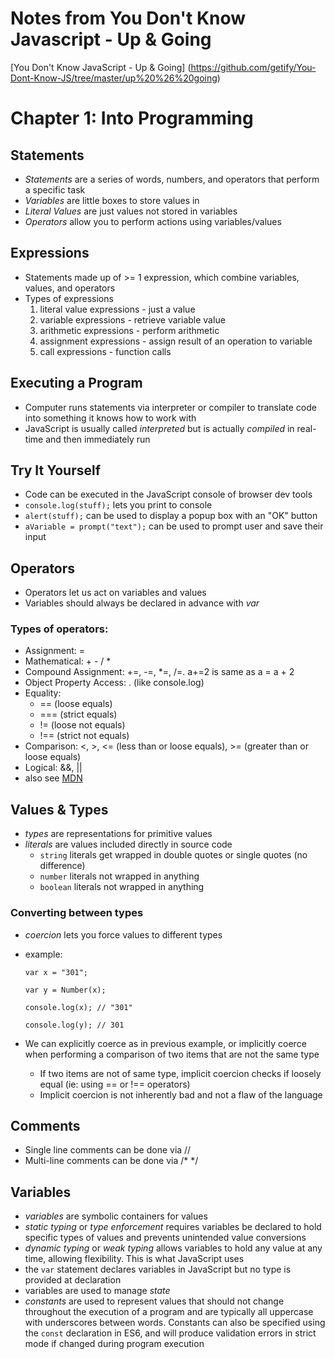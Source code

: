 # Notes from You Don't Know Javascript - Up & Going #
[You Don't Know JavaScript - Up & Going]
(https://github.com/getify/You-Dont-Know-JS/tree/master/up%20%26%20going)

# Chapter 1: Into Programming #
## Statements ##
- *Statements* are a series of words, numbers, and operators that perform a
specific task
- *Variables* are little boxes to store values in
- *Literal Values* are just values not stored in variables
- *Operators* allow you to perform actions using variables/values

## Expressions ##
- Statements made up of >= 1 expression, which combine variables, values, and
operators
- Types of expressions
  1. literal value expressions - just a value
  2. variable expressions - retrieve variable value
  3. arithmetic expressions - perform arithmetic
  4. assignment expressions - assign result of an operation to variable
  5. call expressions - function calls

## Executing a Program ##
- Computer runs statements via interpreter or compiler to translate code into
something it knows how to work with
- JavaScript is usually called *interpreted* but is actually *compiled* in
real-time and then immediately run

## Try It Yourself ##
- Code can be executed in the JavaScript console of browser dev tools
- `console.log(stuff);` lets you print to console
- `alert(stuff);` can be used to display a popup box with an "OK" button
- `aVariable = prompt("text");` can be used to prompt user and save their input

## Operators ##
- Operators let us act on variables and values
- Variables should always be declared in advance with *var*

### Types of operators: ###
- Assignment: =
- Mathematical: + - / *
- Compound Assignment: +=, -=, \*=, /=.  a+=2 is same as a = a + 2
- Object Property Access: . (like console.log)
- Equality:
  - == (loose equals)
  - === (strict equals)
  - != (loose not equals)
  - !== (strict not equals)
- Comparison: <, >, <= (less than or loose equals), >= (greater than or loose
equals)
- Logical: &&, ||
- also see [MDN](https://developer.mozilla.org/en-US/docs/Web/JavaScript/Guide/Expressions_and_Operators)

## Values & Types ##
- *types* are representations for primitive values
- *literals* are values included directly in source code
  - `string` literals get wrapped in double quotes or single quotes (no
    difference)
  - `number` literals not wrapped in anything
  - `boolean` literals not wrapped in anything

### Converting between types ###
- *coercion* lets you force values to different types
- example:

      var x = "301";

      var y = Number(x);

      console.log(x); // "301"
      
      console.log(y); // 301

- We can explicitly coerce as in previous example, or implicitly coerce when
performing a comparison of two items that are not the same type
  - If two items are not of same type, implicit coercion checks if loosely equal
  (ie: using == or !== operators)
  - Implicit coercion is not inherently bad and not a flaw of the language

## Comments ##
- Single line comments can be done via //
- Multi-line comments can be done via /\* \*/

## Variables ##
- *variables* are symbolic containers for values
- *static typing* or *type enforcement* requires variables be declared to hold
specific types of values and prevents unintended value conversions
- *dynamic typing* or *weak typing* allows variables to hold any value at any
time, allowing flexibility.  This is what JavaScript uses
- the `var` statement declares variables in JavaScript but no type is provided
at declaration
- variables are used to manage *state*
- *constants* are used to represent values that should not change throughout
the execution of a program and are typically all uppercase with underscores
between words.  Constants can also be specified using the `const` declaration
in ES6, and will produce validation errors in strict mode if changed during
program execution

